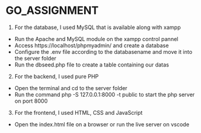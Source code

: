 # GO_ASSIGNMENT
1. For the database, I used MySQL that is available along with xampp
- Run the Apache and MySQL module on the xampp control pannel
- Access https://localhost/phpmyadmin/ and create a database
- Configure the .env file according to the databasename and move it into the server folder
- Run the dbseed.php file to create a table containing our datas

2. For the backend, I used pure PHP
- Open the terminal and cd to the server folder
- Run the command php -S 127.0.0.1:8000 -t public to start the php server on port 8000

3. For the frontend, I used HTML, CSS and JavaScript
- Open the index.html file on a browser or run the live server on vscode
